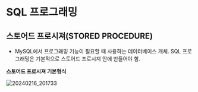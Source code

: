 #  SQL 프로그래밍

## 스토어드 프로시져(STORED PROCEDURE)
- MySQL에서 프로그래밍 기능이 필요할 때 사용하는 데이터베이스 개체. SQL 프로그래밍은 기본적으로 스토어드 프로시져 안에 만들어야 함.

**스토어드 프로시져 기본형식**

![20240216_201733](https://github.com/junhosong0/MySQL/assets/117610783/d4217ccf-59a6-4539-ada7-aff126052518)


```SQL

```


```SQL

```



```SQL

```


```SQL

```



```SQL

```


```SQL

```



```SQL

```


```SQL

```



```SQL

```


```SQL

```



```SQL

```


```SQL

```


